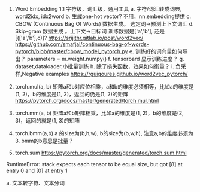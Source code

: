 1. Word Embedding
1.1 字符级，词汇级，通用工具
a. 字符/词汇转成词典, word2idx, idx2word
b. 生成one-hot vector? 不用，nn.embedding提供
c. CBOW (Continuous Bag Of Words) 数据生成。 选定词->预测上下文词汇
d. Skip-gram 数据生成   。上下文->目标词
训练数据是['a','b'], 还是[(['a','b'],c)]?
https://srijithr.gitlab.io/post/word2vec/
https://github.com/smafjal/continuous-bag-of-words-pytorch/blob/master/cbow_model_pytorch.py 
e. 训练好的词向量如何导出？ parameters = m.weight.numpy()
f. tensorbard 显示训练进度？
g. dataset,dataloader,小批量训练
h. 除了损失函数，效果如何衡量？
i. 负采样,Negative examples
https://rguigoures.github.io/word2vec_pytorch/

1. torch.mul(a, b) 矩阵a和b对应位相乘，a和b的维度必须相等，比如a的维度是(1, 2)，b的维度是(1, 2)，返回的仍是(1, 2)的矩阵
    https://pytorch.org/docs/master/generated/torch.mul.html
2. torch.mm(a, b) 矩阵a和b矩阵相乘，比如a的维度是(1, 2)，b的维度是(2, 3)，返回的就是(1, 3)的矩阵
3. torch.bmm(a,b) a 的size为(b,h,w), b的size为(b,w,h), 注意a,b的维度必须为3. bmm的b意思是批量？
4. torch.sum
https://pytorch.org/docs/master/generated/torch.sum.html




RuntimeError: stack expects each tensor to be equal size, but got [8] at entry 0 and [0] at entry 1


a. 文本转字符、文本分词